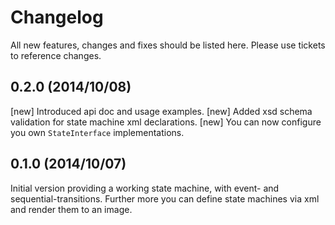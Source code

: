 # Changelog

All new features, changes and fixes should be listed here. Please use tickets to reference changes.

## 0.2.0 (2014/10/08)

[new] Introduced api doc and usage examples.
[new] Added xsd schema validation for state machine xml declarations.
[new] You can now configure you own `StateInterface` implementations.

## 0.1.0 (2014/10/07)

Initial version providing a working state machine, with event- and sequential-transitions.
Further more you can define state machines via xml and render them to an image.
